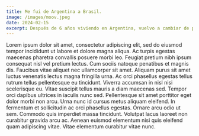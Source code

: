 ```yaml
---
title: Me fui de Argentina a Brasil.
image: /images/moov.jpeg
date: 2024-02-15
excerpt: Después de 6 años viviendo en Argentina, vuelvo a cambiar de país. Gracias por todo, este siempre será mi segundo hogar.
---
```


Lorem ipsum dolor sit amet, consectetur adipiscing elit, sed do eiusmod tempor incididunt ut labore et dolore magna aliqua. Ac turpis egestas maecenas pharetra convallis posuere morbi leo. Feugiat pretium nibh ipsum consequat nisl vel pretium lectus. Cum sociis natoque penatibus et magnis dis. Faucibus vitae aliquet nec ullamcorper sit amet. Aliquam purus sit amet luctus venenatis lectus magna fringilla urna. Ac orci phasellus egestas tellus rutrum tellus pellentesque eu tincidunt. Viverra accumsan in nisl nisi scelerisque eu. Vitae suscipit tellus mauris a diam maecenas sed. Tempor orci dapibus ultrices in iaculis nunc sed. Pellentesque sit amet porttitor eget dolor morbi non arcu. Urna nunc id cursus metus aliquam eleifend. In fermentum et sollicitudin ac orci phasellus egestas. Ornare arcu odio ut sem. Commodo quis imperdiet massa tincidunt. Volutpat lacus laoreet non curabitur gravida arcu ac. Aenean euismod elementum nisi quis eleifend quam adipiscing vitae. Vitae elementum curabitur vitae nunc.